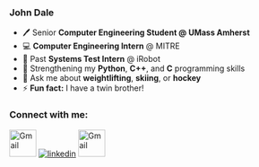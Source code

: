 ### John Dale
- :pen: Senior __Computer Engineering Student @ UMass Amherst__
-  💻 __Computer Engineering Intern__ @ MITRE
-  :robot: Past __Systems Test Intern__ @ iRobot 
- 🌱 Strengthening my __Python__, __C++__, and __C__ programming skills
- :runner: Ask me about __weightlifting__, __skiing__, or __hockey__ 
- ⚡ __Fun fact:__ I have a twin brother!

### Connect with me:
[<img height="48" width="48" alt="Gmail" src="https://mailmeteor.com/logos/assets/SVG/Gmail_Logo.svg"/>][gmail]
[![linkedin](https://skillicons.dev/icons?i=linkedin)](https://skillicons.dev)
[<img height="48" width="48" alt="Gmail" src="https://www.svgrepo.com/download/267862/portfolio.svg"/>][website]

[linkedin]: https://www.linkedin.com/in/johndale02
[gmail]: mailto:johnkdale02@gmail.com
[website]: https://johndale02.github.io/
